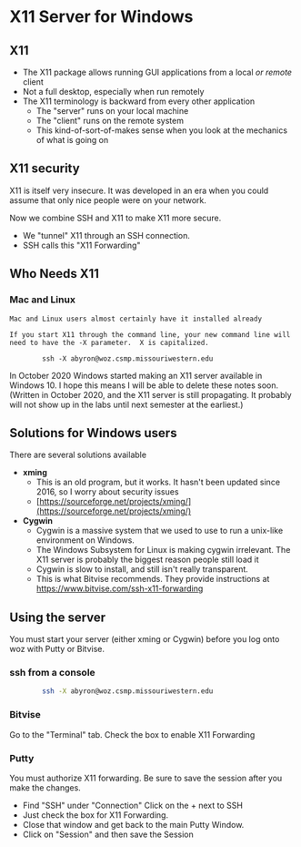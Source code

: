 # X11 Server for Windows

## X11

- The X11 package allows running GUI applications from a local _or remote_ client
- Not a full desktop, especially when run remotely
- The X11 terminology is backward from every other application
  - The "server" runs on your local machine
  - The "client" runs on the remote system
  - This kind-of-sort-of-makes sense when you look at the mechanics of what is going on

## X11 security

X11 is itself very insecure. It was developed in an era when you could assume that only nice people were on your network.

Now we combine SSH and X11 to make X11 more secure.

- We "tunnel" X11 through an SSH connection.
- SSH calls this "X11 Forwarding"

## Who Needs X11

### Mac and Linux

    Mac and Linux users almost certainly have it installed already

    If you start X11 through the command line, your new command line will need to have the -X parameter.  X is capitalized.

```
        ssh -X abyron@woz.csmp.missouriwestern.edu
```

In October 2020 Windows started making an X11 server available in Windows 10. I hope this means I will be able to delete these notes soon. (Written in October 2020, and the X11 server is still propagating. It probably will not show up in the labs until next semester at the earliest.)

## Solutions for Windows users

There are several solutions available

- **xming**
  - This is an old program, but it works. It hasn't been updated since 2016, so I worry about security issues
  - [https://sourceforge.net/projects/xming/](https://sourceforge.net/projects/xming/)
- **Cygwin**
  - Cygwin is a massive system that we used to use to run a unix-like environment on Windows.
  - The Windows Subsystem for Linux is making cygwin irrelevant. The X11 server is probably the biggest reason people still load it
  - Cygwin is slow to install, and still isn't really transparent.
  - This is what Bitvise recommends. They provide instructions at https://www.bitvise.com/ssh-x11-forwarding

## Using the server

You must start your server (either xming or Cygwin) before you log onto woz with Putty or Bitvise.

### ssh from a console

```bash
        ssh -X abyron@woz.csmp.missouriwestern.edu
```

### Bitvise

Go to the "Terminal" tab. Check the box to enable X11 Forwarding

### Putty

You must authorize X11 forwarding. Be sure to save the session after you make the changes.

- Find "SSH" under "Connection" Click on the + next to SSH
- Just check the box for X11 Forwarding.
- Close that window and get back to the main Putty Window.
- Click on "Session" and then save the Session
